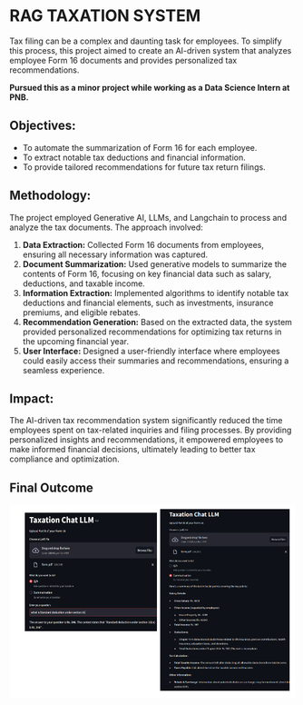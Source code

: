 # RAG TAXATION SYSTEM 

Tax filing can be a complex and daunting task for employees. To simplify this process, 
this project aimed to create an AI-driven system that analyzes employee Form 16 
documents and provides personalized tax recommendations. 

**Pursued this as a minor project while working as a Data Science Intern at PNB.** 
## Objectives:

- To automate the summarization of Form 16 for each employee. 
- To extract notable tax deductions and financial information. 
- To provide tailored recommendations for future tax return filings.

## Methodology:  

The project employed Generative AI, LLMs, and Langchain to process and analyze 
the tax documents. The approach involved:

1. **Data Extraction:** Collected Form 16 documents from employees, ensuring all 
necessary information was captured. 
2. **Document Summarization:** Used generative models to summarize the contents 
of Form 16, focusing on key financial data such as salary, deductions, and 
taxable income. 
3. **Information Extraction:** Implemented algorithms to identify notable tax 
deductions and financial elements, such as investments, insurance premiums, 
and eligible rebates. 
4. **Recommendation Generation:** Based on the extracted data, the system 
provided personalized recommendations for optimizing tax returns in the 
upcoming financial year. 
5. **User Interface:** Designed a user-friendly interface where employees could 
easily access their summaries and recommendations, ensuring a seamless 
experience.

## Impact:  

The AI-driven tax recommendation system significantly reduced the time employees 
spent on tax-related inquiries and filing processes. By providing personalized insights 
and recommendations, it empowered employees to make informed financial decisions, 
ultimately leading to better tax compliance and optimization.

## Final Outcome

![Usage](img/1.png)

